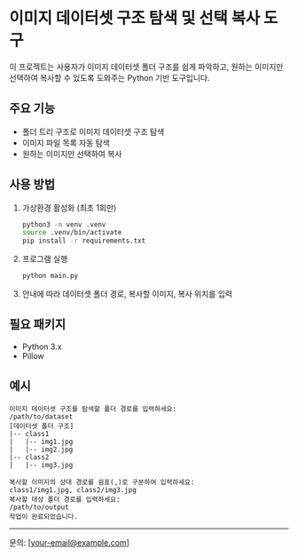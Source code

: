# 이미지 데이터셋 구조 탐색 및 선택 복사 도구

이 프로젝트는 사용자가 이미지 데이터셋 폴더 구조를 쉽게 파악하고, 원하는 이미지만 선택하여 복사할 수 있도록 도와주는 Python 기반 도구입니다.

## 주요 기능
- 폴더 트리 구조로 이미지 데이터셋 구조 탐색
- 이미지 파일 목록 자동 탐색
- 원하는 이미지만 선택하여 복사

## 사용 방법
1. 가상환경 활성화 (최초 1회만)
   ```bash
   python3 -m venv .venv
   source .venv/bin/activate
   pip install -r requirements.txt
   ```
2. 프로그램 실행
   ```bash
   python main.py
   ```
3. 안내에 따라 데이터셋 폴더 경로, 복사할 이미지, 복사 위치를 입력

## 필요 패키지
- Python 3.x
- Pillow

## 예시
```
이미지 데이터셋 구조를 탐색할 폴더 경로를 입력하세요:
/path/to/dataset
[데이터셋 폴더 구조]
|-- class1
|   |-- img1.jpg
|   |-- img2.jpg
|-- class2
|   |-- img3.jpg

복사할 이미지의 상대 경로를 쉼표(,)로 구분하여 입력하세요:
class1/img1.jpg, class2/img3.jpg
복사할 대상 폴더 경로를 입력하세요:
/path/to/output
작업이 완료되었습니다.
```

---

문의: [your-email@example.com]
